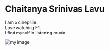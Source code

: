 # Chaitanya Srinivas Lavu

I am a cinephile.  
Love watching F1.  
I find myself in listening music.  

![my image](profileimage.jpeg)    




